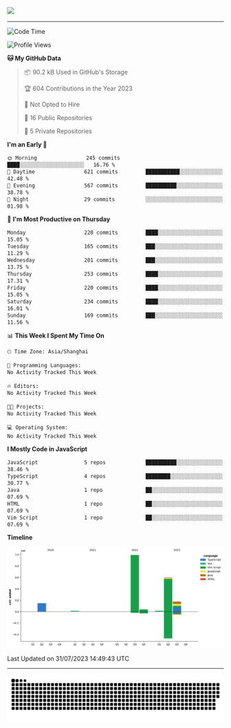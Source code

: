 <picture>
  <source
    srcset="https://github-readme-stats.vercel.app/api?username=kevinxft&show_icons=true&theme=dark"
    media="(prefers-color-scheme: dark)"
  />
  <source
    srcset="https://github-readme-stats.vercel.app/api?username=kevinxft&show_icons=true"
    media="(prefers-color-scheme: light), (prefers-color-scheme: no-preference)"
  />
  <img src="https://github-readme-stats.vercel.app/api?username=kevinxft&show_icons=true" />
</picture>

---

<!--START_SECTION:waka-->
![Code Time](http://img.shields.io/badge/Code%20Time-1%2C123%20hrs%201%20min-blue)

![Profile Views](http://img.shields.io/badge/Profile%20Views-30-blue)

**🐱 My GitHub Data** 

> 📦 90.2 kB Used in GitHub's Storage 
 > 
> 🏆 604 Contributions in the Year 2023
 > 
> 🚫 Not Opted to Hire
 > 
> 📜 16 Public Repositories 
 > 
> 🔑 5 Private Repositories 
 > 
**I'm an Early 🐤** 

```text
🌞 Morning                245 commits         ████░░░░░░░░░░░░░░░░░░░░░   16.76 % 
🌆 Daytime                621 commits         ███████████░░░░░░░░░░░░░░   42.48 % 
🌃 Evening                567 commits         ██████████░░░░░░░░░░░░░░░   38.78 % 
🌙 Night                  29 commits          ░░░░░░░░░░░░░░░░░░░░░░░░░   01.98 % 
```
📅 **I'm Most Productive on Thursday** 

```text
Monday                   220 commits         ████░░░░░░░░░░░░░░░░░░░░░   15.05 % 
Tuesday                  165 commits         ███░░░░░░░░░░░░░░░░░░░░░░   11.29 % 
Wednesday                201 commits         ███░░░░░░░░░░░░░░░░░░░░░░   13.75 % 
Thursday                 253 commits         ████░░░░░░░░░░░░░░░░░░░░░   17.31 % 
Friday                   220 commits         ████░░░░░░░░░░░░░░░░░░░░░   15.05 % 
Saturday                 234 commits         ████░░░░░░░░░░░░░░░░░░░░░   16.01 % 
Sunday                   169 commits         ███░░░░░░░░░░░░░░░░░░░░░░   11.56 % 
```


📊 **This Week I Spent My Time On** 

```text
🕑︎ Time Zone: Asia/Shanghai

💬 Programming Languages: 
No Activity Tracked This Week

🔥 Editors: 
No Activity Tracked This Week

🐱‍💻 Projects: 
No Activity Tracked This Week

💻 Operating System: 
No Activity Tracked This Week
```

**I Mostly Code in JavaScript** 

```text
JavaScript               5 repos             ██████████░░░░░░░░░░░░░░░   38.46 % 
TypeScript               4 repos             ████████░░░░░░░░░░░░░░░░░   30.77 % 
Java                     1 repo              ██░░░░░░░░░░░░░░░░░░░░░░░   07.69 % 
HTML                     1 repo              ██░░░░░░░░░░░░░░░░░░░░░░░   07.69 % 
Vim Script               1 repo              ██░░░░░░░░░░░░░░░░░░░░░░░   07.69 % 
```



**Timeline**

![Lines of Code chart](https://raw.githubusercontent.com/kevinxft/kevinxft/main/assets/bar_graph.png)


 Last Updated on 31/07/2023 14:49:43 UTC
<!--END_SECTION:waka-->

---

<picture>
  <source media="(prefers-color-scheme: dark)" srcset="https://raw.githubusercontent.com/lxfriday/lxfriday/output/github-contribution-grid-snake-dark.svg">
  <source media="(prefers-color-scheme: light)" srcset="https://raw.githubusercontent.com/lxfriday/lxfriday/output/github-contribution-grid-snake.svg">
  <img alt="github contribution grid snake animation" src="https://raw.githubusercontent.com/lxfriday/lxfriday/output/github-contribution-grid-snake.svg">
</picture>